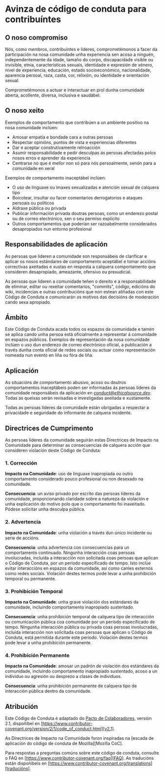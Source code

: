 # Avinza de código de conduta para contribuíntes

## O noso compromiso

Nós, como membros, contribuíntes e líderes, comprometémonos a facer da participación na nosa comunidade unha experiencia sen acoso a ninguén, independentemente da idade, tamaño do corpo, discapacidade visible ou invisible, etnia, características sexuais, identidade e expresión de xénero, nivel de experiencia, educación, estado socioeconómico, nacionalidade, aparencia persoal, raza, casta, cor, relixión, ou identidade e orientación sexual.

Comprometémonos a actuar e interactuar en prol dunha comunidade aberta, acollente, diversa, inclusiva e saudábel.

## O noso xeito

Exemplos de comportamento que contribúen a un ambiente positivo na nosa comunidade inclúen:

- Amosar empatía e bondade cara a outras persoas
- Respectar opinións, puntos de vista e experiencias diferentes
- Dar e aceptar construtivamente retroacción
- Asumir responsabilidade e pedir desculpas ás persoas afectadas polos nosos erros e aprender da experiencia
- Centrarse no que é mellor non só para nós persoalmente, senón para a comunidade en xeral

Exemplos de comportamento inaceptábel inclúen:

- O uso de linguaxe ou imaxes sexualizadas e atención sexual de calquera tipo
- Boicotear, insultar ou facer comentarios derrogatorios e ataques persoais ou políticos
- Aldraxe pública ou privada
- Publicar información privada doutras persoas, como un enderezo postal ou de correo electrónico, sen o seu permiso explícito
- Outros comportamentos que poderían ser razoabelmente considerados desapropiados nun entorno profesional

## Responsabilidades de aplicación

As persoas que lideren a comunidade son responsábeis de clarificar e aplicar os nosos estándares de comportamento aceptábel e tomar accións correctivas axeitadas e xustas en resposta a calquera comportamento que consideren desapropiado, ameazante, ofensivo ou prexudicial.

As persoas que lideren a comunidade teñen o dereito e a responsabilidade de eliminar, editar ou rexeitar comentarios, "commits", código, edicións do wiki, incidencias e outras contribucións que non estean aliñadas con este Código de Conduta e comunicarán os motivos das decisións de moderación cando sexa apropiado.

## Ámbito

Este Código de Conduta acada todos os espazos da comunidade e tamén se aplica cando unha persoa está oficialmente a representar á comunidade en espazos públicos. Exemplos de representación da nosa comunidade inclúen o uso dun enderezo de correo electrónico oficial, a publicación a través dunha conta oficial de redes sociais ou actuar como representación nomeada nun evento en liña ou fóra de liña.

## Aplicación

As situacións de comportamento abusivo, acoso ou doutros comportamentos inaceptábeis poden ser informadas ás persoas líderes da comunidade responsábeis da aplicación en *conduct@ethicalsource.dev*. Todas as queixas serán revisadas e investigadas axeitada e xustamente.

Todas as persoas líderes da comunidade están obrigadas a respectar a privacidade e seguridade do informante de calquera incidente.

## Directrices de Cumprimento

As persoas líderes da comunidade seguirán estas Directrices de Impacto na Comunidade para determinar as consecuencias de calquera acción que consideren violación deste Código de Conduta:

### 1. Corrección

**Impacto na Comunidade**: uso de linguaxe inapropiada ou outro comportamento considerado pouco profesional ou non desexado na comunidade.

**Consecuencia**: un aviso privado por escrito das persoas líderes da comunidade, proporcionando claridade sobre a natureza da violación e unha explicación do motivo polo que o comportamento foi inaxeitado. Pódese solicitar unha desculpa pública.

### 2. Advertencia

**Impacto na Comunidade**: unha violación a través dun único incidente ou serie de accións.

**Consecuencia**: unha advertencia con consecuencias para un comportamento continuado. Ningunha interacción coas persoas involucradas, incluída a interacción non solicitada coas persoas que aplican o Código de Conduta, por un período especificado de tempo. Isto inclúe evitar interaccións en espazos da comunidade, así como canles externos como redes sociais. Violación destes termos pode levar a unha prohibición temporal ou permanente.

### 3. Prohibición Temporal

**Impacto na Comunidade**: unha grave violación dos estándares da comunidade, incluíndo comportamento inapropiado sustentado.

**Consecuencia**: unha prohibición temporal de calquera tipo de interacción ou comunicación pública coa comunidade por un período especificado de tempo. Ningunha interacción pública ou privada coas persoas involucradas, incluída interacción non solicitada coas persoas que aplican o Código de Conduta, está permitida durante este período. Violación destes termos pode levar a unha prohibición permanente.

### 4. Prohibición Permanente

**Impacto na Comunidade**: amosar un padrón de violación dos estándares da comunidade, incluíndo comportamento inapropiado sustentado, acoso a un individuo ou agresión ou desprezo a clases de individuos.

**Consecuencia**: unha prohibición permanente de calquera tipo de interacción pública dentro da comunidade.

## Atribución

Este Código de Conduta é adaptado do [Pacto de Colaboradores][homepage], versión 2.1, dispoñíbel en
[https://www.contributor-covenant.org/version/2/1/code_of_conduct.html][v2.1].

As Directrices de Impacto na Comunidade foron inspiradas na [escada de aplicación do código de conduta de Mozilla][Mozilla CoC].

Para respostas a preguntas comúns sobre este código de conduta, consulte o FAQ en
[https://www.contributor-covenant.org/faq][FAQ]. As traducións están dispoñíbeis en [https://www.contributor-covenant.org/translations][traducións].

[homepage]: https://www.contributor-covenant.org
[v2.1]: https://www.contributor-covenant